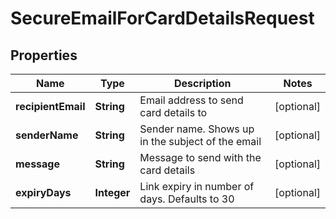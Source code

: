 

# SecureEmailForCardDetailsRequest


## Properties

| Name | Type | Description | Notes |
|------------ | ------------- | ------------- | -------------|
|**recipientEmail** | **String** | Email address to send card details to |  [optional] |
|**senderName** | **String** | Sender name. Shows up in the subject of the email |  [optional] |
|**message** | **String** | Message to send with the card details |  [optional] |
|**expiryDays** | **Integer** | Link expiry in number of days. Defaults to 30 |  [optional] |




